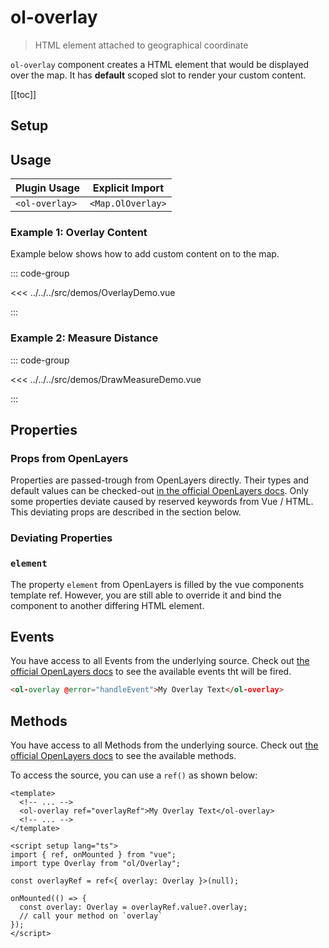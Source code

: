 # ol-overlay

> HTML element attached to geographical coordinate

`ol-overlay` component creates a HTML element that would be displayed over
the map. It has **default** scoped slot to render your custom content.

[[toc]]

<script setup>
import OverlayDemo from "@demos/OverlayDemo.vue"
import DrawMeasureDemo from "@demos/DrawMeasureDemo.vue"
</script>

## Setup

<!--@include: ../map.plugin.md-->

## Usage

| Plugin Usage   |  Explicit Import  |
|----------------|:-----------------:|
| `<ol-overlay>` | `<Map.OlOverlay>` |

### Example 1: Overlay Content

Example below shows how to add custom content on to the map.

<ClientOnly>
<OverlayDemo />
</ClientOnly>

::: code-group

<<< ../../../src/demos/OverlayDemo.vue

:::

### Example 2: Measure Distance

<ClientOnly>
<DrawMeasureDemo/>
</ClientOnly>

::: code-group

<<< ../../../src/demos/DrawMeasureDemo.vue

:::

## Properties

### Props from OpenLayers

Properties are passed-trough from OpenLayers directly.
Their types and default values can be checked-out [in the official OpenLayers docs](https://openlayers.org/en/latest/apidoc/module-ol_Overlay-Overlay.html).
Only some properties deviate caused by reserved keywords from Vue / HTML.
This deviating props are described in the section below.

### Deviating Properties

### `element`

The property `element` from OpenLayers is filled by the vue components template ref.
However, you are still able to override it and bind the component to another differing HTML element.

## Events

You have access to all Events from the underlying source.
Check out [the official OpenLayers docs](https://openlayers.org/en/latest/apidoc/module-ol_Overlay-Overlay.html) to see the available events tht will be fired.

```html
<ol-overlay @error="handleEvent">My Overlay Text</ol-overlay>
```

## Methods

You have access to all Methods from the underlying source.
Check out [the official OpenLayers docs](https://openlayers.org/en/latest/apidoc/module-ol_Overlay-Overlay.html) to see the available methods.

To access the source, you can use a `ref()` as shown below:

```vue
<template>
  <!-- ... -->
  <ol-overlay ref="overlayRef">My Overlay Text</ol-overlay>
  <!-- ... -->
</template>

<script setup lang="ts">
import { ref, onMounted } from "vue";
import type Overlay from "ol/Overlay";

const overlayRef = ref<{ overlay: Overlay }>(null);

onMounted(() => {
  const overlay: Overlay = overlayRef.value?.overlay;
  // call your method on `overlay`
});
</script>
```
